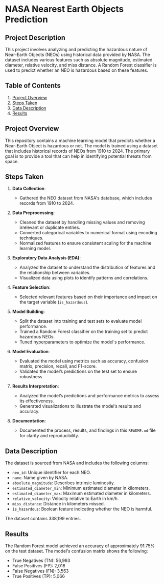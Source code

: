 # NASA Nearest Earth Objects Prediction

## Project Description
This project involves analyzing and predicting the hazardous nature of Near-Earth Objects (NEOs) using historical data provided by NASA. The dataset includes various features such as absolute magnitude, estimated diameter, relative velocity, and miss distance. A Random Forest classifier is used to predict whether an NEO is hazardous based on these features.

## Table of Contents
1. [Project Overview](#project-overview)
2. [Steps Taken](#steps-taken)
3. [Data Description](#data-description)
4. [Results](#results)

## Project Overview
This repository contains a machine learning model that predicts whether a Near-Earth Object is hazardous or not. The model is trained using a dataset that includes historical records of NEOs from 1910 to 2024. The primary goal is to provide a tool that can help in identifying potential threats from space.

## Steps Taken
1. **Data Collection**:
   - Gathered the NEO dataset from NASA's database, which includes records from 1910 to 2024.

2. **Data Preprocessing**:
   - Cleaned the dataset by handling missing values and removing irrelevant or duplicate entries.
   - Converted categorical variables to numerical format using encoding techniques.
   - Normalized features to ensure consistent scaling for the machine learning model.

3. **Exploratory Data Analysis (EDA)**:
   - Analyzed the dataset to understand the distribution of features and the relationship between variables.
   - Visualized data using plots to identify patterns and correlations.

4. **Feature Selection**:
   - Selected relevant features based on their importance and impact on the target variable (`is_hazardous`).

5. **Model Building**:
   - Split the dataset into training and test sets to evaluate model performance.
   - Trained a Random Forest classifier on the training set to predict hazardous NEOs.
   - Tuned hyperparameters to optimize the model's performance.

6. **Model Evaluation**:
   - Evaluated the model using metrics such as accuracy, confusion matrix, precision, recall, and F1-score.
   - Validated the model’s predictions on the test set to ensure robustness.

7. **Results Interpretation**:
   - Analyzed the model’s predictions and performance metrics to assess its effectiveness.
   - Generated visualizations to illustrate the model’s results and accuracy.

8. **Documentation**:
   - Documented the process, results, and findings in this `README.md` file for clarity and reproducibility.

## Data Description
The dataset is sourced from NASA and includes the following columns:
- `neo_id`: Unique identifier for each NEO.
- `name`: Name given by NASA.
- `absolute_magnitude`: Describes intrinsic luminosity.
- `estimated_diameter_min`: Minimum estimated diameter in kilometers.
- `estimated_diameter_max`: Maximum estimated diameter in kilometers.
- `relative_velocity`: Velocity relative to Earth in km/h.
- `miss_distance`: Distance in kilometers missed.
- `is_hazardous`: Boolean feature indicating whether the NEO is harmful.

The dataset contains 338,199 entries.

## Results
The Random Forest model achieved an accuracy of approximately 91.75% on the test dataset. The model's confusion matrix shows the following:

- True Negatives (TN): 56,993
- False Positives (FP): 2,018
- False Negatives (FN): 3,563
- True Positives (TP): 5,066

